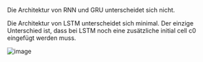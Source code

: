 Die Architektur von RNN und GRU unterscheidet sich nicht.

Die Architektur von LSTM unterscheidet sich minimal.
Der einzige Unterschied ist, dass bei LSTM noch eine zusätzliche initial cell c0 eingefügt werden muss.

![image](https://user-images.githubusercontent.com/39130045/118373209-e9229d80-b5b5-11eb-8e70-1bd2e299f3ce.png)
